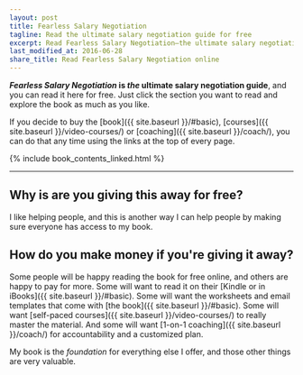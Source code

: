 ```yaml
---
layout: post
title: Fearless Salary Negotiation
tagline: Read the ultimate salary negotiation guide for free
excerpt: Read Fearless Salary Negotiation—the ultimate salary negotiation guide—online to decide if it's right for you.
last_modified_at: 2016-06-28
share_title: Read Fearless Salary Negotiation online
---
```


***Fearless Salary Negotiation* is *the* ultimate salary negotiation guide**, and you can read it here for free. Just click the section you want to read and explore the book as much as you like.

If you decide to buy the [book]({{ site.baseurl }}/#basic), [courses]({{ site.baseurl }}/video-courses/) or [coaching]({{ site.baseurl }}/coach/), you can do that any time using the links at the top of every page.

<html>
{% include book_contents_linked.html %}
</html>

* * *

## Why is are you giving this away for free?

I like helping people, and this is another way I can help people by making sure everyone has access to my book.

## How do you make money if you're giving it away?

Some people will be happy reading the book for free online, and others are happy to pay for more. Some will want to read it on their [Kindle or in iBooks]({{ site.baseurl }}/#basic). Some will want the worksheets and email templates that come with [the book]({{ site.baseurl }}/#basic). Some will want [self-paced courses]({{ site.baseurl }}/video-courses/) to really master the material. And some will want [1-on-1 coaching]({{ site.baseurl }}/coach/) for accountability and a customized plan.

My book is the *foundation* for everything else I offer, and those other things are very valuable.